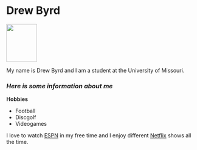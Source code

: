 
<html>
<head>
<h1>Drew Byrd</h1>
</head>
<img src="https://user-images.githubusercontent.com/93022827/138542332-89197816-47ba-45e3-8382-d4ec84b8ef3e.jpeg"width="80" 
     height="100" >
<p>My name is Drew Byrd and I am a student at the University of Missouri.</p>
     <h3><i>Here is some information about me</i></h3>
     <p><b>Hobbies</b><br>
          <ul>
          <li>Football</li>
          <li>Discgolf</li>
          <li>Videogames</li>
     </ul>
     
<p>I love to watch <a href="https://www.espn.com/">ESPN</a> in my free time and I enjoy different <a href="https://www.netflix.com/browse">Netflix</a> shows all the time. 
     

</body>

</html>
